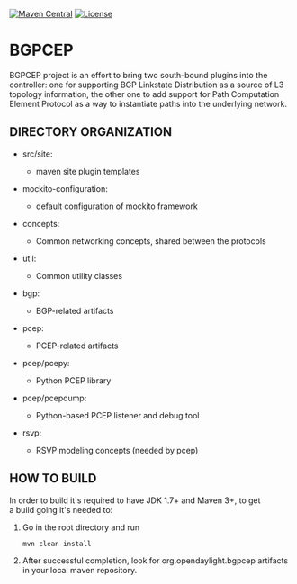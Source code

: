 [![Maven Central](https://maven-badges.herokuapp.com/maven-central/org.opendaylight.bgpcep/bgpcep-artifacts/badge.svg)](https://maven-badges.herokuapp.com/maven-central/org.opendaylight.bgpcep/bgpcep-artifacts)
[![License](https://img.shields.io/badge/License-EPL%201.0-blue.svg)](https://opensource.org/licenses/EPL-1.0)

# BGPCEP

BGPCEP project is an effort to bring two south-bound plugins into the controller:
one for supporting BGP Linkstate Distribution as a source of L3 topology information,
the other one to add support for Path Computation Element Protocol as a way to instantiate paths
into the underlying network.

## DIRECTORY ORGANIZATION

* src/site:
    * maven site plugin templates

* mockito-configuration:
    * default configuration of mockito framework
 
* concepts:
   *  Common networking concepts, shared between the protocols

* util:
    * Common utility classes

* bgp:
    * BGP-related artifacts

* pcep:
    * PCEP-related artifacts

* pcep/pcepy:                                                                                                                                                                                                                                                              
    * Python PCEP library                                                                                                                                                                                                                                                  
                                                                                                                                                                                                                                                                           
* pcep/pcepdump:                                                                                                                                                                                                                                                           
    * Python-based PCEP listener and debug tool                                                                                                                                                                                                                            
                                                                                                                                                                                                                                                                           
* rsvp:                                                                                                                                                                                                                                                                    
    * RSVP modeling concepts (needed by pcep)                                                                                                                                                                                                                              
                                                                                                                                                                                                                                                                           
## HOW TO BUILD                                                                                                                                                                                                                                                            
In order to build it's required to have JDK 1.7+ and Maven 3+, to get                                                                                                                                                                                                      
a build going it's needed to:                                                                                                                                                                                                                                              
                                                                                                                                                                                                                                                                           
1. Go in the root directory and run                                                                                                                                                                                                                                        
                                                                                                                                                                                                                                                                           
    `mvn clean install`                                                                                                                                                                                                                                                    
                                                                                                                                                                                                                                                                           
2. After successful completion, look for org.opendaylight.bgpcep artifacts in your local maven repository.
